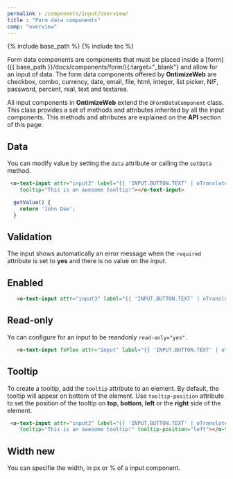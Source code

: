 ```yaml
---
permalink : /components/input/overview/
title : "Form data components"
comp: "overview"
---
```

{% include base_path %}
{% include toc %}

Form data components are components that must be placed inside a [form]({{ base_path }}/docs/components/form/){:target="_blank"} and allow for an input of data. The form data components offered by **OntimizeWeb** are checkbox, combo, currency, date, email, file, html, integer, list picker, NIF, password, percent, real, text and textarea.

All input components in **OntimizeWeb** extend the `OFormDataComponent` class. This class provides a set of methods and attributes inherited by all the input components. This methods and attributes are explained on the **API** section of this page.

## Data
You can modify value by setting the `data` attribute or calling the `setData` method.

```html
 <o-text-input attr="input2" label="{{ 'INPUT.BUTTON.TEXT' | oTranslate }}" [data]="getValue()" read-only="no" required="yes"
    tooltip="This is an awesome tooltip!"></o-text-input>
```
```javascript
  getValue() {
    return 'John Doe';
  }
```

## Validation
The input shows automatically an error message when the `required` attribute is set to **yes** and there is no value on the input.
## Enabled 

```html
   <o-text-input attr="input3" label="{{ 'INPUT.BUTTON.TEXT' | oTranslate }}" " [data]="getValue()"></o-text-input>
```

## Read-only 
Yo can configure for an input to be reandonly `read-only="yes"`.
 ```html
    <o-text-input fxFlex attr="input" label="{{ 'INPUT.BUTTON.TEXT' | oTranslate }}" [data]="getValue()"></o-text-input>
```
## Tooltip
To create a tooltip, add the `tooltip` attribute to an element. By default, the tooltip will appear on bottom of the element. Use `tooltip-position` attribute to set the position of the tooltip on **top**, **bottom**, **left** or the **right** side of the element.

```html
 <o-text-input attr="input2" label="{{ 'INPUT.BUTTON.TEXT' | oTranslate }}" [data]="getValue()" read-only="no" required="yes"
    tooltip="This is an awesome tooltip!" tooltip-position="left"></o-text-input>
```
## Width <span class='menuitem-badge'> new </span>

You can specifie the width, in px or % of a input component.

<!--
extends OFormDataComponent


export const DEFAULT_INPUTS_O_FORM_DATA_COMPONENT = [
  'oattr: attr',
  'olabel: label',
  'tooltip',
  'tooltipPosition: tooltip-position',
  'tooltipShowDelay: tooltip-show-delay',
  'data',
  'autoBinding: automatic-binding',
  'autoRegistering: automatic-registering',
  'oenabled: enabled',
  'orequired: required',
  // sqltype[string]: Data type according to Java standard. See SQLType ngClass. Default: 'OTHER'
  'sqlType: sql-type',
  'width',
  'readOnly: read-only'
];


export interface IMultipleSelection extends IComponent {
  getSelectedItems(): Array<any>;
  setSelectedItems(values: Array<any>);
}

export interface IFormDataTypeComponent extends IComponent {
  getSQLType(): number;
}

export interface IFormControlComponent extends IComponent {
  getControl(): FormControl;
  getFormControl(): FormControl;
  hasError(error: string): boolean;
}

export interface IFormDataComponent extends IFormControlComponent {
  data(value: any);
  isAutomaticBinding(): boolean;
  isAutomaticRegistering(): boolean;
}-->